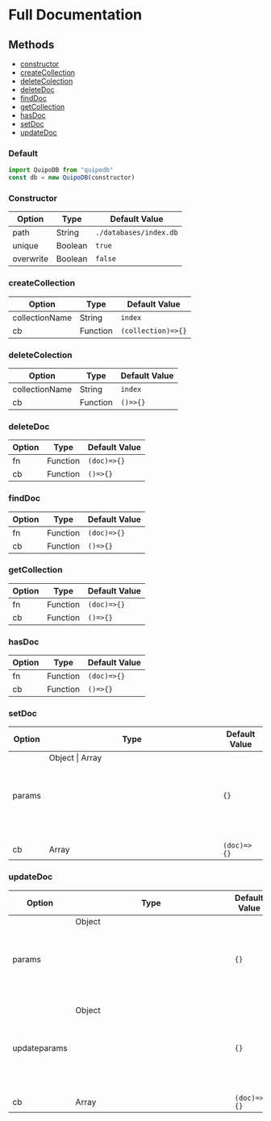 # Full Documentation

## Methods

- [constructor](#constructor)
- [createCollection](#createcollection)
- [deleteColection](#deletecolection)
- [deleteDoc](#deletedoc)
- [findDoc](#finddoc)
- [getCollection](#getcollection)
- [hasDoc](#hasdoc)
- [setDoc](#setdoc)
- [updateDoc](#updatedoc)

### Default

```js
import QuipoDB from "quipodb"
const db = new QuipoDB(constructor)
```
### Constructor

|Option|Type|Default Value|
|------|----|--------------|
|path|String|`./databases/index.db`|
|unique|Boolean|`true`|
|overwrite|Boolean|`false`|


### createCollection
|Option|Type|Default Value|
|------|----|--------------|
|collectionName|String|`index`|
|cb|Function|`(collection)=>{}`|

### deleteColection
|Option|Type|Default Value|
|------|----|--------------|
|collectionName|String|`index`|
|cb|Function|`()=>{}`|
### deleteDoc
|Option|Type|Default Value|
|------|----|--------------|
|fn|Function|`(doc)=>{}`|
|cb|Function|`()=>{}`|
### findDoc
|Option|Type|Default Value|
|------|----|--------------|
|fn|Function|`(doc)=>{}`|
|cb|Function|`()=>{}`|
### getCollection
|Option|Type|Default Value|
|------|----|--------------|
|fn|Function|`(doc)=>{}`|
|cb|Function|`()=>{}`|
### hasDoc
|Option|Type|Default Value|
|------|----|--------------|
|fn|Function|`(doc)=>{}`|
|cb|Function|`()=>{}`|
### setDoc
|Option|Type|Default Value|
|------|----|--------------|
|params|Object \| Array<Object>|`{}`|
|cb|Array|`(doc)=>{}`|
### updateDoc
|Option|Type|Default Value|
|------|----|--------------|
|params|Object<Object>|`{}`|
|updateparams|Object<Object>|`{}`|
|cb|Array|`(doc)=>{}`|
